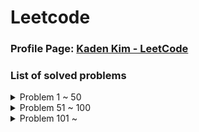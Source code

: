 # Leetcode

### Profile Page: [Kaden Kim - LeetCode](https://leetcode.com/kaden-kykim/)
### List of solved problems

<details><summary>Problem 1 ~ 50</summary>

1. Problem 1: [Two Sum](https://leetcode.com/problems/two-sum/), [Solution](Leetcode/TwoSum_1.java)
   * Runtime, Memory Usage: 1 ms(99.93%), 39.7 MB(44.72%)
2. Problem 2: [Add Two Numbers](https://leetcode.com/problems/add-two-numbers/), [Solution](Leetcode/AddTwoNumbers_2.java)
   * Runtime, Memory Usage: 1 ms(100.00%), 39.9 MB(26.51%)
3. Problem 3: [Longest Substring Without Repeating Characters](https://leetcode.com/problems/longest-substring-without-repeating-characters/), [Solution](Leetcode/LongestSubstringWithoutRepeatingCharacters_3.java)
   * Runtime, Memory Usage: 5 ms(86.75%), 39.9 MB(72.35%)
4. Problem 5: [Longest Palindromic Substring](https://leetcode.com/problems/longest-palindromic-substring/), [Solution](Leetcode/LongestPalindromicSubstring_5.java)
   * Runtime, Memory Usage: 74 ms(37.81%), 39.6 MB(50.44%)
5. Problem 7: [Reverse Integer](https://leetcode.com/problems/reverse-integer/), [Solution](Leetcode/ReverseInteger_7.java)
   * Runtime, Memory Usage: 1 ms(100.00%), 36.9 MB(44.15%)
6. Problem 8: [String to Integer (atoi)](https://leetcode.com/problems/string-to-integer-atoi/), [Solution](Leetcode/StringToInteger_atoi_8.java)
   * Runtime, Memory Usage: 2 ms(81.19%), 36.5 MB(78.90%)
7. Problem 10: [Regular Expression Matching](https://leetcode.com/problems/regular-expression-matching/), [Solution](Leetcode/RegularExpressionMatching_10.java)
   * Runtime, Memory Usage: 2 ms(92.99%), 37.7 MB(98.04%)
8. Problem 11: [Container With Most Water](https://leetcode.com/problems/container-with-most-water/), [Solution](Leetcode/ContainerWithMostWater_11.java)
   * Runtime, Memory Usage: 454 ms(9.32%), 40 MB(31.76%) / (Opt) 2 ms(95.64%), 39.9 MB(40.08%)
9. Problem 13: [Roman to Integer](https://leetcode.com/problems/roman-to-integer/), [Solution](Leetcode/RomanToInteger_13.java)
   * Runtime, Memory Usage: 3 ms(100.00%), 39.2 MB(97.00%)
10. Problem 14: [Longest Common Prefix](https://leetcode.com/problems/longest-common-prefix/), [Solution](Leetcode/LongestCommonPrefix_14.java)
    * Runtime, Memory Usage: 1 ms(61.87%), 37.5 MB(68.81%)
11. Problem 15: [3Sum](https://leetcode.com/problems/3sum/), [Solution](Leetcode/ThreeSum_15.java)
    * Runtime, Memory Usage: 531 ms(11.31%), 44.5 MB(29.28%)
12. Problem 17: [Letter Combinations of a Phone Number](https://leetcode.com/problems/letter-combinations-of-a-phone-number/), [Solution](Leetcode/LetterCombinationsOfAPhoneNumber_17.java)
    * Runtime, Memory Usage: 0 ms(100.00%), 38 MB(90.91%)
13. Problem 19: [Remove Nth Node From End of List](https://leetcode.com/problems/remove-nth-node-from-end-of-list/), [Solution](Leetcode/RemoveNthNodeFromEndOfList_19.java)
    * Runtime, Memory Usage: 0 ms(100.00%), 37.2 MB(96.67%)
14. Problem 20: [Valid Parentheses](https://leetcode.com/problems/valid-parentheses/), [Solution](Leetcode/ValidParentheses_20.java)
    * Runtime, Memory Usage: 1 ms(98.77%), 37.4 MB(62.38%)
15. Problem 21: [Merge Two Sorted Lists](https://leetcode.com/problems/merge-two-sorted-lists/), [Solution](Leetcode/MergeTwoSortedLists_21.java)
    * Runtime, Memory Usage: 0 ms(100.00%), 38.9 MB(79.99%)
16. Problem 22: [Generate Parentheses](https://leetcode.com/problems/generate-parentheses/), [Solution](Leetcode/GenerateParentheses_22.java)
    * Runtime, Memory Usage: 0 ms(100.00%), 39.5 MB(68.29%)
17. Problem 23: [Merge k Sorted Lists](https://leetcode.com/problems/merge-k-sorted-lists/), [Solution](Leetcode/MergeKSortedLists_23.java)
    * Runtime, Memory Usage: 4 ms(81.55%), 41 MB(77.15%) / (Opt) 2 ms(91.66%), 41.1 MB(69.09%)
18. Problem 26: [Remove Duplicates from Sorted Array](https://leetcode.com/problems/remove-duplicates-from-sorted-array/), [Solution](Leetcode/RemoveDuplicatesFromSortedArray_26.java)
    * Runtime, Memory Usage: 0 ms(100.00%), 41.3 MB(60.33%)
19. Problem 28: [Implement strStr()](https://leetcode.com/problems/implement-strstr/), [Solution(KMP)](Leetcode/Implement_strStr_28.java)
    * Runtime, Memory Usage: 3 ms(34.16%), 39.5 MB(22.21%)
20. Problem 29: [Divide Two Integers](https://leetcode.com/problems/divide-two-integers/), [Solution](Leetcode/DivideTwoIntegers_29.java)
    * Runtime, Memory Usage: 1 ms(100.00%), 36.9 MB(42.13%)
21. Problem 33: [Search in Rotated Sorted Array](https://leetcode.com/problems/search-in-rotated-sorted-array/), [Solution](Leetcode/SearchInRotatedSortedArray_33.java)
    * Runtime, Memory Usage: 0 ms(100.00%), 39.1 MB(54.98%)
22. Problem 34: [Find First and Last Position of Element in Sorted Array](https://leetcode.com/problems/find-first-and-last-position-of-element-in-sorted-array/), [Solution](Leetcode/FindFirstAndLastPositionOfElementInSortedArray_34.java)
    * Runtime, Memory Usage: 0 ms(100.00%), 42.5 MB(76.67%)
23. Problem 36: [Valid Sudoku](https://leetcode.com/problems/valid-sudoku/), [Solution](Leetcode/ValidSudoku_36.java)
    * Runtime, Memory Usage: 2 ms(83.97%), 39.6 MB(63.64%)
24. Problem 38: [Count and Say](https://leetcode.com/problems/count-and-say/), [Solution](Leetcode/CountAndSay_38.java)
    * Runtime, Memory Usage: 1 ms(91.70%), 36.7 MB(80.55%)
25. Problem 41: [First Missing Positive](https://leetcode.com/problems/first-missing-positive/), [Solution](Leetcode/FirstMissingPositive_41.java)
    * Runtime, Memory Usage: 0 ms(100.00%), 37.4 MB(58.43%)
26. Problem 42: [Trapping Rain Water](https://leetcode.com/problems/trapping-rain-water/), [Solution](Leetcode/TrappingRainWater_42.java)
    * Runtime, Memory Usage: 1 ms(92.98%), 39.3 MB(42.08%)
27. Problem 44: [Wildcard Matching](https://leetcode.com/problems/wildcard-matching/), [Solution(DP)](Leetcode/WildcardMatching_44.java)
    * Runtime, Memory Usage: 17 ms(72.61%), 40.0 MB(50.67%)
28. Problem 46: [Permutations](https://leetcode.com/problems/permutations/), [Solution](Leetcode/Permutations_46.java)
    * Runtime, Memory Usage: 1 ms(91.89%), 39.4 MB(91.26%)
29. Problem 48: [Rotate Image](https://leetcode.com/problems/rotate-image/), [Solution](Leetcode/RotateImage_48.java)
    * Runtime, Memory Usage: 0 ms(100.00%), 39.5 MB(56.12%)
30. Problem 49: [Group Anagrams](https://leetcode.com/problems/group-anagrams/), [Solution](Leetcode/GroupAnagrams_49.java)
    * Runtime, Memory Usage: 5 ms(99.39%), 42.3 MB(80.00%)
31. Problem 50: [Pow(x, n)](https://leetcode.com/problems/powx-n/), [Solution](Leetcode/Pow_x_n_50.java)
    * Runtime, Memory Usage: 0 ms(100.00%), 36.7 MB(56.61%)
32. Problem 53: [Maximum Subarray](https://leetcode.com/problems/maximum-subarray/), [Solution](Leetcode/MaximumSubarray_53.java)
    * Runtime, Memory Usage: 1 ms(69.36%), 39.2 MB(87.22%)
33. Problem 54: [Spiral Matrix](https://leetcode.com/problems/spiral-matrix/), [Solution](Leetcode/SpiralMatrix_54.java)
    * Runtime, Memory Usage: 0 ms(100.00%), 38.9 MB(10.37%)
34. Problem 55: [Jump Game](https://leetcode.com/problems/jump-game/), [Solution](Leetcode/JumpGame_55.java)
    * Runtime, Memory Usage: 1 ms(99.06%), 43.8 MB(15.77%)
35. Problem 56: [Merge Intervals](https://leetcode.com/problems/merge-intervals/), [Solution](Leetcode/MergeIntervals_56.java)
    * Runtime, Memory Usage: 6 ms(61.18%), 41.8 MB(82.94%)
36. Problem 62: [Unique Paths](https://leetcode.com/problems/unique-paths/), [Solution](Leetcode/UniquePaths_62.java)
    * Runtime, Memory Usage: 0 ms(100.00%), 36.0 MB(83.34%)
37. Problem 66: [Plus One](https://leetcode.com/problems/plus-one/), [Solution](Leetcode/PlusOne_66.java)
    * Runtime, Memory Usage: 0 ms(100.00%), 38.4 MB(17.53%)
38. Problem 69: [Sqrt(x)](https://leetcode.com/problems/sqrtx/), [Solution](Leetcode/Sqrt_x_69.java)
    * Runtime, Memory Usage: 1 ms(100.00%), 37.0 MB(32.59%)
39. Problem 70: [Climbing Stairs](https://leetcode.com/problems/climbing-stairs/), [Solution](Leetcode/ClimbingStairs_70.java)
    * Runtime, Memory Usage: 0 ms(100.00%), 35.9 MB(92.24%)
40. Problem 73: [Set Matrix Zeroes](https://leetcode.com/problems/set-matrix-zeroes/), [Solution](Leetcode/SetMatrixZeroes_73.java)
    * Runtime, Memory Usage: 1 ms(96.36%), 40.6 MB(93.14%)
41. Problem 75: [Sort Colors](https://leetcode.com/problems/sort-colors/), [Solution](Leetcode/SortColors_75.java)
    * Runtime, Memory Usage: 0 ms(100.00%), 37.8 MB(78.33%)
42. Problem 76: [Minimum Window Substring](https://leetcode.com/problems/minimum-window-substring/), [Solution](Leetcode/MinimumWindowSubstring_76.java)
    * Runtime, Memory Usage: 2 ms(99.98%), 39.1 MB(99.13%)
43. Problem 78: [Subsets](https://leetcode.com/problems/subsets/), [Solution](Leetcode/Subsets_78.java)
    * Runtime, Memory Usage: 1 ms(64.62%), 39.3 MB(97.36%)
44. Problem 79: [Word Search](https://leetcode.com/problems/word-search/), [Solution](Leetcode/WordSearch_79.java)
    * Runtime, Memory Usage: 6 ms(60.87%), 40.9 MB(82.25%)
45. Problem 88: [Merge Sorted Array](https://leetcode.com/problems/merge-sorted-array/), [Solution](Leetcode/MergeSortedArray_88.java)
    * Runtime, Memory Usage: 0 ms(100.00%), 39.3 MB(85.54%)
46. Problem 91: [Decode Ways](https://leetcode.com/problems/decode-ways/), [Solution](Leetcode/DecodeWays_91.java)
    * Runtime, Memory Usage: 1 ms(98.27%), 37.5 MB(93.89%)
47. Problem 94: [Binary Tree Inorder Traversal](https://leetcode.com/problems/binary-tree-inorder-traversal/), [Solution](Leetcode/BinaryTreeInorderTraversal_94.java)
    * Runtime, Memory Usage: 0 ms(100.00%), 37.8 MB(53.85%)
48. Problem 98: [Validate Binary Search Tree](https://leetcode.com/problems/validate-binary-search-tree/), [Solution](Leetcode/ValidateBinarySearchTree_98.java)
    * Runtime, Memory Usage: 0 ms(100.00%), 39.3 MB(55.08%)
49. Problem 101: [Symmetric Tree](https://leetcode.com/problems/symmetric-tree/), [Solution](Leetcode/SymmetricTree_101.java)
    * Runtime, Memory Usage: 0 ms(100.00%), 39.5 MB(11.95%)
50. Problem 102: [Binary Tree Level Order Traversal](https://leetcode.com/problems/binary-tree-level-order-traversal/), [Solution](Leetcode/BinaryTreeLevelOrderTraversal_102.java)
    * Runtime, Memory Usage: 0 ms(100.00%), 39.7 MB(57.27%)
</details>

<details><summary>Problem 51 ~ 100</summary>

51. Problem 103: [Binary Tree Zigzag Level Order Traversal](https://leetcode.com/problems/binary-tree-zigzag-level-order-traversal/), [Solution](Leetcode/BinaryTreeZigzagLevelOrderTraversal_103.java)
    * Runtime, Memory Usage: 0 ms(100.00%), 38.3 MB(84.03%)
52. Problem 104: [Maximum Depth of Binary Tree](https://leetcode.com/problems/maximum-depth-of-binary-tree/), [Solution](Leetcode/MaximumDepthOfBinaryTree_104.java)
    * Runtime, Memory Usage: 0 ms(100.00%), 39.6 MB(41.38%)
53. Problem 105: [Construct Binary Tree from Preorder and Inorder Traversal](https://leetcode.com/problems/construct-binary-tree-from-preorder-and-inorder-traversal/), [Solution](Leetcode/ConstructBinaryTreeFromPreorderAndInorderTraversal_105.java)
    * Runtime, Memory Usage: 7 ms(16.44%), 39.9 MB(40.20%) / (Opt) 0 ms(100.00%), 39.5 MB(80.65%)
54. Problem 108: [Convert Sorted Array to Binary Search Tree](https://leetcode.com/problems/convert-sorted-array-to-binary-search-tree/), [Solution](Leetcode/ConvertSortedArrayToBinarySearchTree_108.java)
    * Runtime, Memory Usage: 0 ms(100.00%), 39.6 MB(37.43%)
55. Problem 116: [Populating Next Right Pointers in Each Node](https://leetcode.com/problems/populating-next-right-pointers-in-each-node/), [Solution](Leetcode/PopulatingNextRightPointersInEachNode_116.java)
    * Runtime, Memory Usage: 2 ms(42.70%), 39.7 MB(57.04%) / (Recursive) 0 ms(100.00%), 40.2 MB(22.47%)
56. Problem 118: [Pascal's Triangle](https://leetcode.com/problems/pascals-triangle/), [Solution](Leetcode/PascalsTriangle_118.java)
    * Runtime, Memory Usage: 0 ms(100.00%), 36.9 MB(86.33%)
57. Problem 121: [Best Time to Buy and Sell Stock](https://leetcode.com/problems/best-time-to-buy-and-sell-stock/), [Solution](Leetcode/BestTimeToBuyAndSellStock_121.java)
    * Runtime, Memory Usage: 1 ms(99.29%), 39.9 MB(24.13%)
58. Problem 122: [Best Time to Buy and Sell Stock](https://leetcode.com/problems/best-time-to-buy-and-sell-stock-ii/), [Solution](Leetcode/BestTimeToBuyAndSellStockII_122.java)
    * Runtime, Memory Usage: 1 ms(93.48%), 39.7 MB(24.77%)
59. Problem 124: [Binary Tree Maximum Path Sum](https://leetcode.com/problems/binary-tree-maximum-path-sum/), [Solution](Leetcode/BinaryTreeMaximumPathSum_124.java)
    * Runtime, Memory Usage: 0 ms(100.00%), 41.2 MB(76.59%)
60. Problem 125: [Valid Palindrome](https://leetcode.com/problems/valid-palindrome/), [Solution](Leetcode/ValidPalindrome_125.java)
    * Runtime, Memory Usage: 2 ms(98.59%), 39.2 MB(87.45%)
61. Problem 127: [Word Ladder](https://leetcode.com/problems/word-ladder/), [Solution](Leetcode/WordLadder_127.java)
    * Runtime, Memory Usage: 32 ms(89.92%), 47.3 MB(25.12%)
62. Problem 128: [Longest Consecutive Sequence](https://leetcode.com/problems/longest-consecutive-sequence/), [Solution](Leetcode/LongestConsecutiveSequence_128.java)
    * Runtime, Memory Usage: 3 ms(93.80%), 39.7 MB(63.77%)
63. Problem 130: [Surrounded Regions](https://leetcode.com/problems/surrounded-regions/), [Solution](Leetcode/SurroundedRegions_130.java)
    * Runtime, Memory Usage: 1 ms(99.37%), 41.4 MB(77.28%)
64. Problem 131: [Palindrome Partitioning](https://leetcode.com/problems/palindrome-partitioning/), [Solution](Leetcode/PalindromePartitioning_131.java)
    * Runtime, Memory Usage: 3 ms(67.93%), 40.3 MB(53.07%) / (Opt) 1 ms(100.00%), 40.2 MB(64.77%)
65. Problem 134: [Gas Station](https://leetcode.com/problems/gas-station/), [Solution](Leetcode/GasStation_134.java)
    * Runtime, Memory Usage: 0 ms(100.00%), 39.8 MB(41.73%)
66. Problem 136: [Single Number](https://leetcode.com/problems/single-number/), [Solution](Leetcode/SingleNumber_136.java)
    * Runtime, Memory Usage: 4 ms(46.92%), 39.6 MB(94.79%) / (Opt) 0 ms(100.00%), 40.2 MB(69.80%)
67. Problem 138: [Copy List with Random Pointer](https://leetcode.com/problems/copy-list-with-random-pointer/), [Solution](Leetcode/CopyListWithRandomPointer_138.java)
    * Runtime, Memory Usage: 0 ms(100.00%), 39.3 MB(29.80%)
68. Problem 139: [Word Break](https://leetcode.com/problems/word-break/), [Solution](Leetcode/WordBreak_139.java)
    * Runtime, Memory Usage: 5 ms(83.60%), 39.9 MB(6.80%)
69. Problem 140: [Word Break II](https://leetcode.com/problems/word-break-ii/), [Solution](Leetcode/WordBreakII_140.java)
    * Runtime, Memory Usage: 4 ms(96.25%), 40.2 MB(14.76%)
70. Problem 141: [Linked List Cycle](https://leetcode.com/problems/linked-list-cycle/), [Solution](Leetcode/LinkedListCycle_141.java)
    * Runtime, Memory Usage: 0 ms(100.00%), 39.6 MB(37.73%)
71. Problem 146: [LRU Cache](https://leetcode.com/problems/lru-cache/), [Solution](Leetcode/LRUCache_146.java)
    * Runtime, Memory Usage: 12 ms(96.99%), 47.2 MB(89.69%)
72. Problem 148: [Sort List](https://leetcode.com/problems/sort-list/), [Solution](Leetcode/SortList_148.java)
    * Runtime, Memory Usage: 3 ms(98.17%), 42.4 MB(13.28%)
73. Problem 149: [Max Points on a Line](https://leetcode.com/problems/max-points-on-a-line/), [Solution](Leetcode/MaxPointsOnALine_149.java)
    * Runtime, Memory Usage: 15 ms(84.41%), 39.6 MB(16.42%)
74. Problem 150: [Evaluate Reverse Polish Notation](https://leetcode.com/problems/evaluate-reverse-polish-notation/), [Solution](Leetcode/EvaluateReversePolishNotation_150.java)
    * Runtime, Memory Usage: 4 ms(96.13%), 39.4 MB(26.47%)
75. Problem 152: [Maximum Product Subarray](https://leetcode.com/problems/maximum-product-subarray/), [Solution](Leetcode/MaximumProductSubarray_152.java)
    * Runtime, Memory Usage: 1 ms(95.88%), 39.8 MB(14.25%) / (Opt) 0 ms(100.00%), 39.6 MB(25.39%)
76. Problem 155: [Min Stack](https://leetcode.com/problems/min-stack/), [Solution](Leetcode/MinStack_155.java)
    * Runtime, Memory Usage: 4 ms(94.81%), 41.5 MB(12.52%)
77. Problem 160: [Intersection of Two Linked Lists](https://leetcode.com/problems/intersection-of-two-linked-lists/), [Solution](Leetcode/IntersectionOfTwoLinkedLists_160.java)
    * Runtime, Memory Usage: 1 ms(99.25%), 42.3 MB(51.15%)
78. Problem 162: [Find Peak Element](https://leetcode.com/problems/find-peak-element/), [Solution](Leetcode/FindPeakElement_162.java)
    * Runtime, Memory Usage: 0 ms(100.00%), 39.3 MB(56.52%)
79. Problem 166: [Fraction to Recurring Decimal](https://leetcode.com/problems/fraction-to-recurring-decimal/), [Solution](Leetcode/FractionToRecurringDecimal_166.java)
    * Runtime, Memory Usage: 1 ms(99.77%), 36.7 MB(86.93%)
80. Problem 169: [Majority Element](https://leetcode.com/problems/majority-element/), [Solution](Leetcode/MajorityElement_169.java)
    * Runtime, Memory Usage: 7 ms(49.64%), 44.3 MB(64.32%) / (Opt) 1 ms(99.92%), 42.8 MB(85.14%)
81. Problem 171: [Excel Sheet Column Number](https://leetcode.com/problems/excel-sheet-column-number/), [Solution](Leetcode/ExcelSheetColumnNumber_171.java)
    * Runtime, Memory Usage: 1 ms(100.00%), 38.4 MB(57.64%)
82. Problem 172: [Factorial Trailing Zeroes](https://leetcode.com/problems/factorial-trailing-zeroes/), [Solution](Leetcode/FactorialTrailingZeroes_172.java)
    * Runtime, Memory Usage: 0 ms(100.00%), 36.5 MB(58.57%)
83. Problem 179: [Largest Number](https://leetcode.com/problems/largest-number/), [Solution](Leetcode/LargestNumber_179.java)
    * Runtime, Memory Usage: 4 ms(98.74%), 38.9 MB(93.34%)
84. Problem 189: [Rotate Array](https://leetcode.com/problems/rotate-array/), [Solution](Leetcode/RotateArray_189.java)
    * Runtime, Memory Usage: 0 ms(100.00%), 39.9 MB(85.22%)
85. Problem 190: [Reverse Bits](https://leetcode.com/problems/reverse-bits/), [Solution](Leetcode/ReverseBits_190.java)
    * Runtime, Memory Usage: 1 ms(99.90%), 39.0 MB(89.18%)
86. Problem 191: [Number of 1 Bits](https://leetcode.com/problems/number-of-1-bits/), [Solution](Leetcode/NumberOf1Bits_191.java)
    * Runtime, Memory Usage: 0 ms(100.00%), 36.0 MB(98.05%)
87. Problem 198: [House Robber](https://leetcode.com/problems/house-robber/), [Solution](Leetcode/HouseRobber_198.java)
    * Runtime, Memory Usage: 0 ms(100.00%), 36.6 MB(89.72%)
88. Problem 200: [Number of Islands](https://leetcode.com/problems/number-of-islands/), [Solution](Leetcode/NumberOfIslands_200.java)
    * Runtime, Memory Usage: 1 ms(99.92%), 41.9 MB(82.34%)
89. Problem 202: [Happy Number](https://leetcode.com/problems/happy-number/), [Solution](Leetcode/HappyNumber_202.java)
    * Runtime, Memory Usage: 2 ms(44.96%), 36.4 MB(82.34%) / (Opt) 0 ms(100.00%), 36.0 MB(99.28%)
90. Problem 204: [Count Prime](https://leetcode.com/problems/count-primes/), [Solution](Leetcode/CountPrime_204.java)
    * Runtime, Memory Usage: 11 ms(96.05%), 37.7 MB(83.50%)
91. Problem 206: [Reverse Linked List](https://leetcode.com/problems/reverse-linked-list/), [Solution](Leetcode/ReverseLinkedList_206.java)
    * Runtime, Memory Usage: 11 ms(96.05%), 37.7 MB(83.50%)
92. Problem 207: [Course Schedule](https://leetcode.com/problems/course-schedule/), [Solution](Leetcode/CourseSchedule_207.java)
    * Runtime, Memory Usage: 4 ms(84.27%), 40.7 MB(49.72%) / (Opt) 2 ms(99.73%), 40.6 MB(51.91%)
93. Problem 208: [Implement Trie (Prefix Tree)](https://leetcode.com/problems/implement-trie-prefix-tree/), [Solution](Leetcode/ImplementTrie_PrefixTree_208.java)
    * Runtime, Memory Usage: 29 ms(99.10%), 50.2 MB(66.79%)
94. Problem 210: [Course Schedule II](https://leetcode.com/problems/course-schedule-ii/), [Solution](Leetcode/CourseScheduleII_210.java)
    * Runtime, Memory Usage: 4 ms(88.57%), 40.2 MB(94.88%)
95. Problem 212: [Word Search II](https://leetcode.com/problems/word-search-ii/), [Solution](Leetcode/WordSearchII_212.java)
    * Runtime, Memory Usage: 13 ms(79.52%), 47.9 MB(68.80%)
96. Problem 215: [Kth Largest Element in an Array](https://leetcode.com/problems/kth-largest-element-in-an-array/), [Solution](Leetcode/KthLargestElementInAnArray_215.java)
    * Runtime, Memory Usage: 4 ms(70.79%), 42.1 MB(26.31%)
97. Problem 217: [Contains Duplicate](https://leetcode.com/problems/contains-duplicate/), [Solution](Leetcode/ContainsDuplicate_217.java)
    * Runtime, Memory Usage: 3 ms(99.66%), 43.4 MB(92.01%)
98. Problem 218: [The Skyline Problem](https://leetcode.com/problems/the-skyline-problem/), [Solution](Leetcode/TheSkylineProblem_218.java)
    * Runtime, Memory Usage: 46 ms(46.69%), 42.7 MB(85.56%) / (Opt) 5 ms(99.41%), 42.6 MB(88.93%)
99. Problem 227: [Basic Calculator II](https://leetcode.com/problems/basic-calculator-ii/), [Solution](Leetcode/BasicCalculatorII_227.java)
    * Runtime, Memory Usage: 17 ms(43.90%), 39.3 MB(98.19%) / (Opt) 12 ms(59.89%), 47.2 MB(13.69%)
100. Problem 230: [Kth Smallest Element in a BST](https://leetcode.com/problems/kth-smallest-element-in-a-bst/), [Solution](Leetcode/KthSmallestElementInABST_230.java)
     * Runtime, Memory Usage: 0 ms(100.00%), 39.6 MB(66.33%)
</details>

<details><summary>Problem 101 ~</summary>

101. Problem 234: [Palindrome Linked List](https://leetcode.com/problems/palindrome-linked-list/), [Solution](Leetcode/PalindromeLinkedList_234.java)
     * Runtime, Memory Usage: 1 ms(97.44%), 46.0 MB(17.20%)
102. Problem 236: [Lowest Common Ancestor of a Binary Tree](https://leetcode.com/problems/lowest-common-ancestor-of-a-binary-tree/), [Solution](Leetcode/LowestCommonAncestorOfABinaryTree_236.java)
     * Runtime, Memory Usage: 6 ms(55.97%), 43.3 MB(38.40%) / (Opt) 4 ms(100.00%), 41.7 MB(70.88%)
103. Problem 237: [Delete Node in a Linked List](https://leetcode.com/problems/delete-node-in-a-linked-list/), [Solution](Leetcode/DeleteNodeInALinkedList_237.java)
     * Runtime, Memory Usage: 0 ms(100.00%), 41.4 MB(13.44%)
104. Problem 238: [Product of Array Except Self](https://leetcode.com/problems/product-of-array-except-self/), [Solution](Leetcode/ProductOfArrayExceptSelf_238.java)
     * Runtime, Memory Usage: 2 ms(46.95%), 52.4 MB(5.08%) / (Opt) 1 ms(100.00%), 47.7 MB(92.76%)
105. Problem 239: [Sliding Window Maximum](https://leetcode.com/problems/sliding-window-maximum/), [Solution](Leetcode/SlidingWindowMaximum_239.java)
     * Runtime, Memory Usage: 20 ms(37.57%), 52.4 MB(79.36%) / (Opt) 2 ms(99.37%), 50.5 MB(96.38%)
106. Problem 240: [Search a 2D Matrix II](https://leetcode.com/problems/search-a-2d-matrix-ii/), [Solution](Leetcode/SearchA2DMatrixII_240.java)
     * Runtime, Memory Usage: 5 ms(72.26%), 44.9 MB(77.21%) / (Opt) 4 ms(100.00%), 44.7 MB(94.55%)
107. Problem 242: [Valid Anagram](https://leetcode.com/problems/valid-anagram/), [Solution](Leetcode/ValidAnagram_242.java)
     * Runtime, Memory Usage: 1 ms(99.98%), 39.6 MB(76.39%)
108. Problem 268: [Missing Number](https://leetcode.com/problems/missing-number/), [Solution](Leetcode/MissingNumber_268.java)
     * Runtime, Memory Usage: 0 ms(100.00%), 40.0 MB(78.67%)
109. Problem 279: [Perfect Squares](https://leetcode.com/problems/perfect-squares/), [Solution](Leetcode/PerfectSquares_279.java)
     * Runtime, Memory Usage: 78 ms(33.33%), 39.0 MB(59.20%) / (Opt) 1 ms(99.94%), 36.5 MB(99.28%)
110. Problem 283: [Move Zeroes](https://leetcode.com/problems/move-zeroes/), [Solution](Leetcode/MoveZeroes_283.java)
     * Runtime, Memory Usage: 0 ms(100.00%), 39.9 MB(53.67%)
111. Problem 287: [Find the Duplicate Number](https://leetcode.com/problems/find-the-duplicate-number/), [Solution](Leetcode/FindTheDuplicateNumber_287.java)
     * Runtime, Memory Usage: 0 ms(100.00%), 39.6 MB(54.99%) / (Opt) 0 ms(100.00%), 39.1 MB(96.94%)
112. Problem 289: [Game of Life](https://leetcode.com/problems/game-of-life/), [Solution](Leetcode/GameOfLife_289.java)
     * Runtime, Memory Usage: 0 ms(100.00%), 37.7 MB(77.82%)
113. Problem 295: [Find Median from Data Stream](https://leetcode.com/problems/find-median-from-data-stream/), [Solution](Leetcode/FindMedianFromDataStream_295.java)
     * Runtime, Memory Usage: 76 ms(31.41%), 50.6 MB(87.72%) / (Opt) 43 ms(95.46%), 51.0 MB(45.70%)
</details>